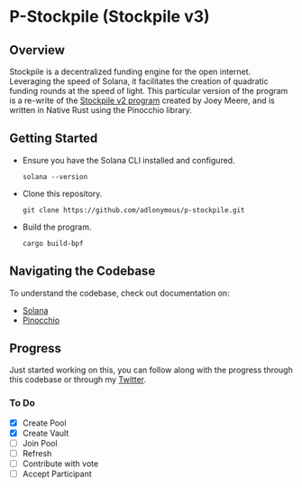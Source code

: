 # P-Stockpile (Stockpile v3)


## Overview

Stockpile is a decentralized funding engine for the open internet. Leveraging the speed of Solana, it
facilitates the creation of quadratic funding rounds at the speed of light. This particular version of
the program is a re-write of the [Stockpile v2 program](https://github.com/StockpileProtocol/stockpile-v2) created by Joey Meere, and is written in Native 
Rust using the Pinocchio library. 

## Getting Started

- Ensure you have the Solana CLI installed and configured.

    `solana --version`

- Clone this repository.

    `git clone https://github.com/adlonymous/p-stockpile.git`

- Build the program.

    `cargo build-bpf`

## Navigating the Codebase

To understand the codebase, check out documentation on: 

- [Solana](https://solana.com/docs)
- [Pinocchio](https://docs.rs/pinocchio)


## Progress

Just started working on this, you can follow along with the progress through this codebase or through
my [Twitter](https://twitter.com/adlonymous).

### To Do

- [x] Create Pool
- [x] Create Vault
- [ ] Join Pool
- [ ] Refresh
- [ ] Contribute with vote
- [ ] Accept Participant
